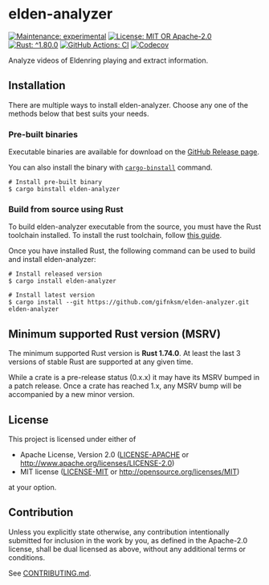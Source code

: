 <!-- cargo-sync-rdme title [[ -->
# elden-analyzer
<!-- cargo-sync-rdme ]] -->
<!-- cargo-sync-rdme badge [[ -->
[![Maintenance: experimental](https://img.shields.io/badge/maintenance-experimental-blue.svg?style=flat-square)](https://doc.rust-lang.org/cargo/reference/manifest.html#the-badges-section)
[![License: MIT OR Apache-2.0](https://img.shields.io/crates/l/elden-analyzer.svg?style=flat-square)](#license)
[![Rust: ^1.80.0](https://img.shields.io/badge/rust-^1.80.0-93450a.svg?logo=rust&style=flat-square)](https://doc.rust-lang.org/cargo/reference/manifest.html#the-rust-version-field)
[![GitHub Actions: CI](https://img.shields.io/github/actions/workflow/status/gifnksm/elden-analyzer/ci.yml.svg?label=CI&logo=github&style=flat-square)](https://github.com/gifnksm/elden-analyzer/actions/workflows/ci.yml)
[![Codecov](https://img.shields.io/codecov/c/github/gifnksm/elden-analyzer.svg?label=codecov&logo=codecov&style=flat-square)](https://codecov.io/gh/gifnksm/elden-analyzer)
<!-- cargo-sync-rdme ]] -->

Analyze videos of Eldenring playing and extract information.

## Installation

There are multiple ways to install elden-analyzer.
Choose any one of the methods below that best suits your needs.

### Pre-built binaries

Executable binaries are available for download on the [GitHub Release page].

You can also install the binary with [`cargo-binstall`] command.

```console
# Install pre-built binary
$ cargo binstall elden-analyzer
```

[GitHub Release page]: https://github.com/gifnksm/elden-analyzer/releases/
[`cargo-binstall`]: https://github.com/cargo-bins/cargo-binstall

### Build from source using Rust

To build elden-analyzer executable from the source, you must have the Rust toolchain installed.
To install the rust toolchain, follow [this guide](https://www.rust-lang.org/tools/install).

Once you have installed Rust, the following command can be used to build and install elden-analyzer:

```console
# Install released version
$ cargo install elden-analyzer

# Install latest version
$ cargo install --git https://github.com/gifnksm/elden-analyzer.git elden-analyzer
```

## Minimum supported Rust version (MSRV)

The minimum supported Rust version is **Rust 1.74.0**.
At least the last 3 versions of stable Rust are supported at any given time.

While a crate is a pre-release status (0.x.x) it may have its MSRV bumped in a patch release.
Once a crate has reached 1.x, any MSRV bump will be accompanied by a new minor version.

## License

This project is licensed under either of

* Apache License, Version 2.0
   ([LICENSE-APACHE](LICENSE-APACHE) or <http://www.apache.org/licenses/LICENSE-2.0>)
* MIT license
   ([LICENSE-MIT](LICENSE-MIT) or <http://opensource.org/licenses/MIT>)

at your option.

## Contribution

Unless you explicitly state otherwise, any contribution intentionally submitted
for inclusion in the work by you, as defined in the Apache-2.0 license, shall be
dual licensed as above, without any additional terms or conditions.

See [CONTRIBUTING.md](CONTRIBUTING.md).
